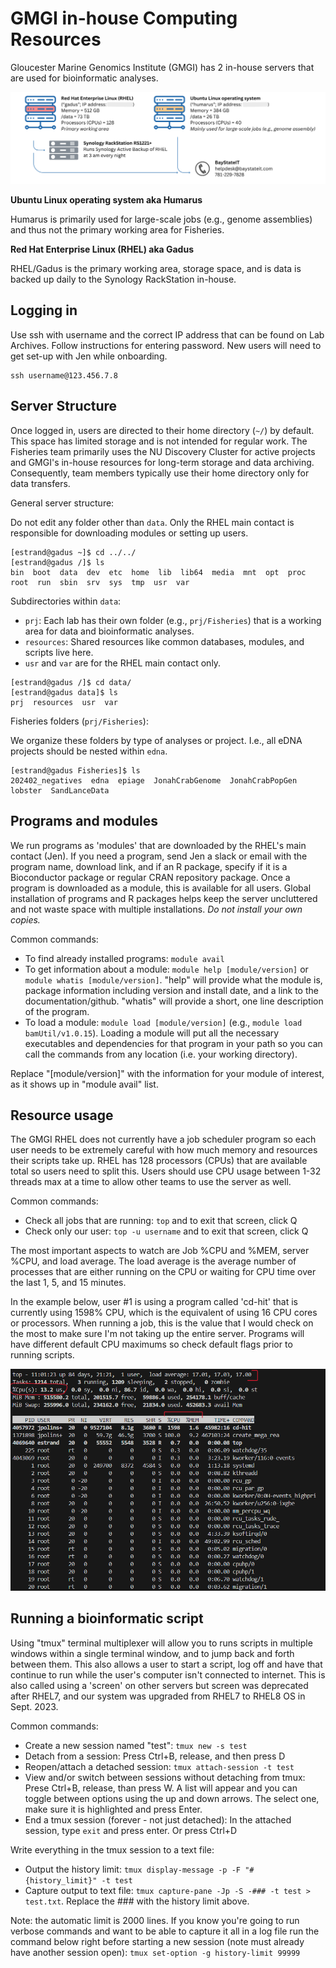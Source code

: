 # GMGI in-house Computing Resources 

Gloucester Marine Genomics Institute (GMGI) has 2 in-house servers that are used for bioinformatic analyses. 

![](https://github.com/GMGI-Fisheries/resources/blob/master/img/GMGI_computing_inhouse.png?raw=true)

**Ubuntu Linux operating system aka Humarus** 

Humarus is primarily used for large-scale jobs (e.g., genome assemblies) and thus not the primary working area for Fisheries. 

**Red Hat Enterprise Linux (RHEL) aka Gadus** 

RHEL/Gadus is the primary working area, storage space, and is data is backed up daily to the Synology RackStation in-house. 

## Logging in

Use ssh with username and the correct IP address that can be found on Lab Archives. Follow instructions for entering password. New users will need to get set-up with Jen while onboarding. 

```
ssh username@123.456.7.8
```

## Server Structure 

Once logged in, users are directed to their home directory (`~/`) by default. This space has limited storage and is not intended for regular work. The Fisheries team primarily uses the NU Discovery Cluster for active projects and GMGI's in-house resources for long-term storage and data archiving. Consequently, team members typically use their home directory only for data transfers. 

General server structure: 

Do not edit any folder other than `data`. Only the RHEL main contact is responsible for downloading modules or setting up users. 

```
[estrand@gadus ~]$ cd ../../
[estrand@gadus /]$ ls
bin  boot  data  dev  etc  home  lib  lib64  media  mnt  opt  proc  root  run  sbin  srv  sys  tmp  usr  var
```

Subdirectories within `data`:  

- `prj`: Each lab has their own folder (e.g., `prj/Fisheries`) that is a working area for data and bioinformatic analyses.    
- `resources`: Shared resources like common databases, modules, and scripts live here.  
- `usr` and `var` are for the RHEL main contact only. 

```
[estrand@gadus /]$ cd data/
[estrand@gadus data]$ ls
prj  resources  usr  var
```

Fisheries folders (`prj/Fisheries`):  

We organize these folders by type of analyses or project. I.e., all eDNA projects should be nested within `edna`. 

```
[estrand@gadus Fisheries]$ ls
202402_negatives  edna  epiage  JonahCrabGenome  JonahCrabPopGen  lobster  SandLanceData
```

## Programs and modules 

We run programs as 'modules' that are downloaded by the RHEL's main contact (Jen). If you need a program, send Jen a slack or email with the program name, download link, and if an R package, specify if it is a Bioconductor package or regular CRAN repository package. Once a program is downloaded as a module, this is available for all users. Global installation of programs and R packages helps keep the server uncluttered and not waste space with multiple installations. *Do not install your own copies.* 

Common commands:   

- To find already installed programs: `module avail`      
- To get information about a module: `module help [module/version]` or `module whatis [module/version]`. "help" will provide what the module is, package information including version and install date, and a link to the documentation/github. "whatis" will provide a short, one line description of the program.    
- To load a module: `module load [module/version]` (e.g., `module load bamUtil/v1.0.15`). Loading a module will put all the necessary executables and dependencies for that program in your path so you can call the commands from any location (i.e. your working directory).    

Replace "[module/version]" with the information for your module of interest, as it shows up in "module avail" list.

## Resource usage

The GMGI RHEL does not currently have a job scheduler program so each user needs to be extremely careful with how much memory and resources their scripts take up. RHEL has 128 processors (CPUs) that are available total so users need to split this. Users should use CPU usage between 1-32 threads max at a time to allow other teams to use the server as well. 

Common commands:    

- Check all jobs that are running: `top` and to exit that screen, click Q  
- Check only our user: `top -u username` and to exit that screen, click Q  

The most important aspects to watch are Job %CPU and %MEM, server %CPU, and load average. The load average is the average number of processes that are either running on the CPU or waiting for CPU time over the last 1, 5, and 15 minutes. 

In the example below, user #1 is using a program called 'cd-hit' that is currently using 1598% CPU, which is the equivalent of using 16 CPU cores or processors. When running a job, this is the value that I would check on the most to make sure I'm not taking up the entire server. Programs will have different default CPU maximums so check default flags prior to running scripts. 

![](https://github.com/GMGI-Fisheries/resources/blob/master/img/GMGI_computing_top.png?raw=true)

## Running a bioinformatic script 

Using "tmux" terminal multiplexer will allow you to runs scripts in multiple windows within a single terminal window, and to jump back and forth between them. This also allows a user to start a script, log off and have that continue to run while the user's computer isn't connected to internet. This is also called using a 'screen' on other servers but screen was deprecated after RHEL7, and our system was upgraded from RHEL7 to RHEL8 OS in Sept. 2023.

Common commands:     

- Create a new session named "test": `tmux new -s test`  
- Detach from a session: Press Ctrl+B, release, and then press D  
- Reopen/attach a detached session: `tmux attach-session -t test`  
- View and/or switch between sessions without detaching from tmux: Prese Ctrl+B, release, than press W. A list will appear and you can toggle between options using the up and down arrows. The select one, make sure it is highlighted and press Enter.  
- End a tmux session (forever - not just detached): In the attached session, type `exit` and press enter. Or press Ctrl+D  

Write everything in the tmux session to a text file: 

- Output the history limit: `tmux display-message -p -F "#{history_limit}" -t test`  
- Capture output to text file: `tmux capture-pane -Jp -S -### -t test > test.txt`. Replace the ### with the history limit above.  

Note: the automatic limit is 2000 lines. If you know you're going to run verbose commands and want to be able to capture it all in a log file run the command below right before starting a new session (note must already have another session open): `tmux set-option -g history-limit 99999`